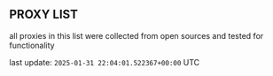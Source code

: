 ## PROXY LIST

all proxies in this list were collected from open sources and tested for functionality

last update: `2025-01-31 22:04:01.522367+00:00` UTC